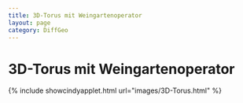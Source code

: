 ```yaml
---
title: 3D-Torus mit Weingartenoperator
layout: page
category: DiffGeo
---
```


# 3D-Torus mit Weingartenoperator

{% include showcindyapplet.html url="images/3D-Torus.html" %}

